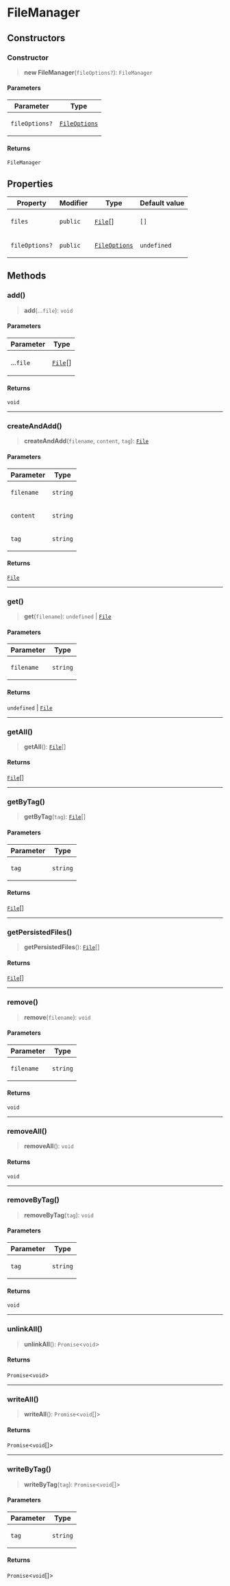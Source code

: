 # FileManager

## Constructors

### Constructor

> **new FileManager**(`fileOptions?`): `FileManager`

#### Parameters

<table>
<thead>
<tr>
<th>Parameter</th>
<th>Type</th>
</tr>
</thead>
<tbody>
<tr>
<td>

`fileOptions?`

</td>
<td>

[`FileOptions`](../interfaces/FileOptions.md)

</td>
</tr>
</tbody>
</table>

#### Returns

`FileManager`

## Properties

<table>
<thead>
<tr>
<th>Property</th>
<th>Modifier</th>
<th>Type</th>
<th>Default value</th>
</tr>
</thead>
<tbody>
<tr>
<td>

<a id="files"></a> `files`

</td>
<td>

`public`

</td>
<td>

[`File`](File.md)[]

</td>
<td>

`[]`

</td>
</tr>
<tr>
<td>

<a id="fileoptions"></a> `fileOptions?`

</td>
<td>

`public`

</td>
<td>

[`FileOptions`](../interfaces/FileOptions.md)

</td>
<td>

`undefined`

</td>
</tr>
</tbody>
</table>

## Methods

### add()

> **add**(...`file`): `void`

#### Parameters

<table>
<thead>
<tr>
<th>Parameter</th>
<th>Type</th>
</tr>
</thead>
<tbody>
<tr>
<td>

...`file`

</td>
<td>

[`File`](File.md)[]

</td>
</tr>
</tbody>
</table>

#### Returns

`void`

---

### createAndAdd()

> **createAndAdd**(`filename`, `content`, `tag`): [`File`](File.md)

#### Parameters

<table>
<thead>
<tr>
<th>Parameter</th>
<th>Type</th>
</tr>
</thead>
<tbody>
<tr>
<td>

`filename`

</td>
<td>

`string`

</td>
</tr>
<tr>
<td>

`content`

</td>
<td>

`string`

</td>
</tr>
<tr>
<td>

`tag`

</td>
<td>

`string`

</td>
</tr>
</tbody>
</table>

#### Returns

[`File`](File.md)

---

### get()

> **get**(`filename`): `undefined` \| [`File`](File.md)

#### Parameters

<table>
<thead>
<tr>
<th>Parameter</th>
<th>Type</th>
</tr>
</thead>
<tbody>
<tr>
<td>

`filename`

</td>
<td>

`string`

</td>
</tr>
</tbody>
</table>

#### Returns

`undefined` \| [`File`](File.md)

---

### getAll()

> **getAll**(): [`File`](File.md)[]

#### Returns

[`File`](File.md)[]

---

### getByTag()

> **getByTag**(`tag`): [`File`](File.md)[]

#### Parameters

<table>
<thead>
<tr>
<th>Parameter</th>
<th>Type</th>
</tr>
</thead>
<tbody>
<tr>
<td>

`tag`

</td>
<td>

`string`

</td>
</tr>
</tbody>
</table>

#### Returns

[`File`](File.md)[]

---

### getPersistedFiles()

> **getPersistedFiles**(): [`File`](File.md)[]

#### Returns

[`File`](File.md)[]

---

### remove()

> **remove**(`filename`): `void`

#### Parameters

<table>
<thead>
<tr>
<th>Parameter</th>
<th>Type</th>
</tr>
</thead>
<tbody>
<tr>
<td>

`filename`

</td>
<td>

`string`

</td>
</tr>
</tbody>
</table>

#### Returns

`void`

---

### removeAll()

> **removeAll**(): `void`

#### Returns

`void`

---

### removeByTag()

> **removeByTag**(`tag`): `void`

#### Parameters

<table>
<thead>
<tr>
<th>Parameter</th>
<th>Type</th>
</tr>
</thead>
<tbody>
<tr>
<td>

`tag`

</td>
<td>

`string`

</td>
</tr>
</tbody>
</table>

#### Returns

`void`

---

### unlinkAll()

> **unlinkAll**(): `Promise`\<`void`\>

#### Returns

`Promise`\<`void`\>

---

### writeAll()

> **writeAll**(): `Promise`\<`void`[]\>

#### Returns

`Promise`\<`void`[]\>

---

### writeByTag()

> **writeByTag**(`tag`): `Promise`\<`void`[]\>

#### Parameters

<table>
<thead>
<tr>
<th>Parameter</th>
<th>Type</th>
</tr>
</thead>
<tbody>
<tr>
<td>

`tag`

</td>
<td>

`string`

</td>
</tr>
</tbody>
</table>

#### Returns

`Promise`\<`void`[]\>
